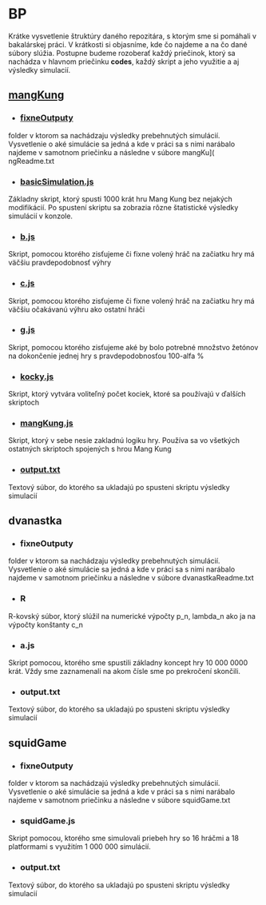 # BP 
Krátke vysvetlenie štruktúry daného repozitára, s ktorým sme si pomáhali v bakalárskej práci. V krátkosti si objasníme, kde čo najdeme a na čo dané súbory slúžia. 
Postupne budeme rozoberať každý priečinok, ktorý sa nachádza v hlavnom priečinku **codes**, každý skript a jeho využitie a aj výsledky simulacií.

##  [mangKung](https://github.com/devAdam117/bp/tree/main/codes/mangKung)

 - ### [fixneOutputy](https://github.com/devAdam117/bp/tree/main/codes/mangKung/fixneOutputy)
folder v ktorom sa nachádzaju výsledky prebehnutých simulácií. Vysvetlenie o aké simulácie sa jedná a kde v práci sa s nimi narábalo najdeme v samotnom priečinku a následne v súbore mangKu]([
](https://github.com/devAdam117/bp/tree/main/codes/mangKung)ngReadme.txt
 - ### [basicSimulation.js](https://github.com/devAdam117/bp/blob/main/codes/mangKung/basicSimulation.js)
Základny skript, ktorý spusti 1000 krát hru Mang Kung bez nejakých modifikácií. Po spustení skriptu sa zobrazia rôzne štatistické výsledky simulácií v konzole.
 - ### [b.js](https://github.com/devAdam117/bp/blob/main/codes/mangKung/b.js)
 Skript, pomocou ktorého zisťujeme či fixne volený hráč na začiatku hry má väčšiu pravdepodobnosť výhry
 - ### [c.js](https://github.com/devAdam117/bp/blob/main/codes/mangKung/c.js) 
 Skript, pomocou ktorého zisťujeme či fixne volený hráč na začiatku hry má väčšiu očakávanú výhru ako ostatní hráči
 
- ### [g.js](https://github.com/devAdam117/bp/blob/main/codes/mangKung/g.js)
 Skript, pomocou ktorého zisťujeme aké by bolo potrebné množstvo žetónov na dokončenie jednej hry s pravdepodobnosťou 100-alfa %
- ### [kocky.js](https://github.com/devAdam117/bp/blob/main/codes/mangKung/kocky.js) 
Skript, ktorý vytvára voliteľný počet kociek, ktoré sa používajú v ďalších skriptoch
- ### [mangKung.js](https://github.com/devAdam117/bp/blob/main/codes/mangKung/mangKung.js)
 Skript, ktorý v sebe nesie zakladnú logiku hry. Používa sa vo všetkých ostatných skriptoch spojených s hrou Mang Kung
- ### [output.txt](https://github.com/devAdam117/bp/blob/main/codes/mangKung/output.txt)
 Textový súbor, do ktorého sa ukladajú po spusteni skriptu výsledky simulacií

## dvanastka
- ### fixneOutputy
 folder v ktorom sa nachádzaju výsledky prebehnutých simulácií. Vysvetlenie o aké simulácie sa jedná a kde v práci sa s nimi narábalo najdeme v samotnom priečinku a následne v súbore dvanastkaReadme.txt
- ### R
R-kovský súbor, ktorý slúžil na numerické výpočty p_n, lambda_n ako ja na  výpočty konštanty c_n
- ### a.js
Skript pomocou, ktorého sme spustili základny koncept hry 10 000 0000 krát. Vždy sme zaznamenali na akom čísle sme po prekročení skončili.
- ### output.txt
 Textový súbor, do ktorého sa ukladajú po spusteni skriptu výsledky simulacií


## squidGame
- ### fixneOutputy
folder v ktorom sa nachádzajú výsledky prebehnutých simulácií. Vysvetlenie o aké simulácie sa jedná a kde v práci sa s nimi narábalo najdeme v samotnom priečinku a následne v súbore squidGame.txt
- ### squidGame.js
Skript pomocou, ktorého sme simulovali priebeh hry so 16 hráčmi a 18 platformami s využitím 1 000 000 simulácií.
- ### output.txt
 Textový súbor, do ktorého sa ukladajú po spusteni skriptu výsledky simulacií
